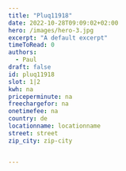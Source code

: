```yaml
---
title: "Pluq11918"
date: 2022-10-28T09:09:02+02:00
hero: /images/hero-3.jpg
excerpt: "A default excerpt"
timeToRead: 0
authors:
  - Paul
draft: false
id: pluq11918
slot: 1|2
kwh: na
priceperminute: na
freechargefor: na
onetimefee: na
country: de
locationname: locationname
street: street
zip_city: zip-city


---
```

